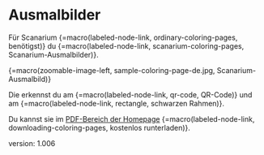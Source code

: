 # Ausmalbilder

Für Scanarium {=macro(labeled-node-link, ordinary-coloring-pages, benötigst)} du {=macro(labeled-node-link, scanarium-coloring-pages, Scanarium-Ausmalbilder)}.

{=macro(zoomable-image-left, sample-coloring-page-de.jpg, Scanarium-Ausmalbild)}

Die erkennst du am {=macro(labeled-node-link, qr-code, QR-Code)} und am {=macro(labeled-node-link, rectangle, schwarzen Rahmen)}.

Du kannst sie im [PDF-Bereich der Homepage](https://scanarium.com/#pdfs) {=macro(labeled-node-link, downloading-coloring-pages, kostenlos runterladen)}.


version: 1.006
